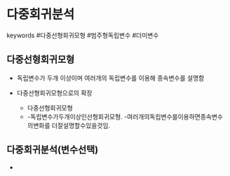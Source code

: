 # 다중회귀분석

keywords  #다중선형회귀모형 #범주형독립변수 #더미변수

## 다중선형회귀모형

- 독립변수가 두개 이상이며 여러개의 독립변수를 이용해 종속변수를 설명함

- 다중선형회귀모형으로의 확장
  - 다중선형회귀모형
  - -독립변수가두개이상인선형회귀모형.
    -여러개의독립변수를이용하면종속변수의변화를
    더잘설명할수있을것임.

## 

## 다중회귀분석(변수선택)

- 



